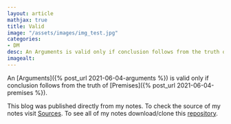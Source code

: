 ```yaml
---
layout: article
mathjax: true
title: Valid
image: "/assets/images/img_test.jpg"
categories:
- DM
desc: An Arguments is valid only if conclusion follows from the truth of Premises. 
imagealt: 
---
```


An [Arguments]({% post_url 2021-06-04-arguments %}) is valid only if conclusion follows from the truth of [Premises]({% post_url 2021-06-04-premises %}).

This blog was published directly from my notes.
To check the source of my notes visit [Sources](sources.html).
To see all of my notes download/clone this [repository](https://github.com/bovem/CS).